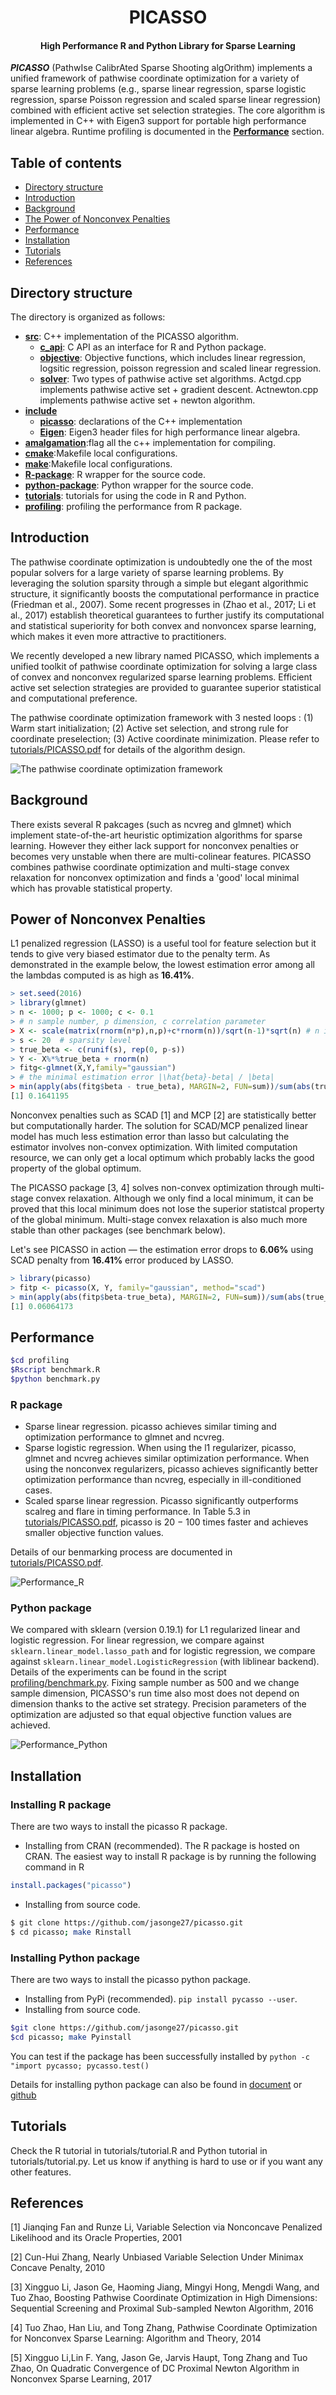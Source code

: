 <h1 align="center">PICASSO</h1>
<h4 align="center">High Performance R and Python Library for Sparse Learning</h4>

___PICASSO___ (PathwIse
CalibrAted Sparse Shooting algOrithm) implements a unified framework of pathwise coordinate optimization for a variety of sparse learning problems (e.g., sparse linear regression, sparse logistic regression, sparse Poisson regression and scaled sparse linear regression) combined with efficient active set selection strategies. The core algorithm is implemented in C++ with Eigen3 support for portable high performance linear algebra. Runtime profiling is documented in the [__Performance__](#performance) section.

## Table of contents

- [Directory structure](#directory-structure)
- [Introduction](#introduction)
- [Background](#background)
- [The Power of Nonconvex Penalties](#power-of-nonconvex-penalties)
- [Performance](#performance)
- [Installation](#installation)
- [Tutorials](#tutorials)
- [References](#references)

## Directory structure
The directory is organized as follows:
* [__src__](src): C++ implementation of the PICASSO algorithm.
   * [__c_api__](c_api): C API as an interface for R and Python package.
   * [__objective__](objective): Objective functions, which includes linear regression, logsitic regression, poisson regression and scaled linear regression.
   * [__solver__](solver): Two types of pathwise active set algorithms. Actgd.cpp implements pathwise active set + gradient descent. Actnewton.cpp implements pathwise active set + newton algorithm.
* [__include__](include) 
   * [__picasso__](picasso): declarations of the C++ implementation
   * [__Eigen__](Eigen): Eigen3 header files for high performance linear algebra.
* [__amalgamation__](amalgamation):flag all the c++ implementation for compiling.
* [__cmake__](cmake):Makefile local configurations.
* [__make__](make):Makefile local configurations.
* [__R-package__](R-package): R wrapper for the source code.
* [__python-package__](python-package): Python wrapper for the source code.
* [__tutorials__](tutorials): tutorials for using the code in R and Python.
* [__profiling__](profiling): profiling the performance from R package.

## Introduction
The pathwise coordinate optimization is undoubtedly one the of the most popular solvers for a large variety of sparse learning problems. By leveraging the solution sparsity through a simple but elegant algorithmic structure, it significantly boosts the computational performance in practice (Friedman et al., 2007). Some recent progresses in (Zhao et al., 2017; Li et al., 2017) establish theoretical guarantees to further justify its computational and statistical superiority for both convex and nonvoncex sparse learning, which makes it even more attractive to practitioners.

We recently developed a new library named PICASSO, which implements a unified toolkit of pathwise coordinate optimization for solving a large class of convex and nonconvex regularized sparse learning problems. Efficient active set selection strategies are provided to guarantee superior statistical and computational preference.


The pathwise coordinate optimization framework with 3 nested loops : (1) Warm start initialization; (2) Active set selection, and strong rule for coordinate preselection; (3) Active coordinate minimization. Please refer to [tutorials/PICASSO.pdf](https://raw.githubusercontent.com/jasonge27/picasso/master/tutorials/PICASSO.pdf) for details of the algorithm design.

![The pathwise coordinate optimization framework](https://raw.githubusercontent.com/jasonge27/picasso/master/tutorials/images/picasso_flow.png)

## Background
There exists several R pakcages (such as ncvreg and glmnet) which implement state-of-the-art heuristic optimization algorithms for sparse learning. However they either lack support for nonconvex penalties or becomes very unstable when there are multi-colinear features. PICASSO combines pathwise coordinate optimization and multi-stage convex relaxation for nonconvex optimization and finds a 'good' local minimal which has provable statistical property.

## Power of Nonconvex Penalties 

L1 penalized regression (LASSO) is a useful tool for feature selection but it tends to give very biased estimator due to the penalty term. As demonstrated in the example below, the lowest estimation error among all the lambdas computed is as high as **16.41%**.

```R
> set.seed(2016)
> library(glmnet)
> n <- 1000; p <- 1000; c <- 0.1
> # n sample number, p dimension, c correlation parameter
> X <- scale(matrix(rnorm(n*p),n,p)+c*rnorm(n))/sqrt(n-1)*sqrt(n) # n is smaple number,
> s <- 20  # sparsity level
> true_beta <- c(runif(s), rep(0, p-s))
> Y <- X%*%true_beta + rnorm(n)
> fitg<-glmnet(X,Y,family="gaussian")
> # the minimal estimation error |\hat{beta}-beta| / |beta|
> min(apply(abs(fitg$beta - true_beta), MARGIN=2, FUN=sum))/sum(abs(true_beta))
[1] 0.1641195
```

Nonconvex penalties such as SCAD [1] and MCP [2] are statistically better but computationally harder. The solution for SCAD/MCP penalized linear model has much less estimation error than lasso but calculating the estimator involves non-convex optimization. With limited computation resource, we can only get a local optimum which probably lacks the good property of the global optimum.

The PICASSO package [3, 4] solves non-convex optimization through multi-stage convex relaxation. Although we only find a local minimum, it can be proved that this local minimum does not lose the superior statistcal property of the global minimum. Multi-stage convex relaxation is also much more stable than other packages (see benchmark below).

Let's see PICASSO in action — the estimation error drops to **6.06%** using SCAD penalty from **16.41%** error produced by LASSO.

```R
> library(picasso)
> fitp <- picasso(X, Y, family="gaussian", method="scad")
> min(apply(abs(fitp$beta-true_beta), MARGIN=2, FUN=sum))/sum(abs(true_beta))
[1] 0.06064173
```



## Performance 
```bash
$cd profiling 
$Rscript benchmark.R
$python benchmark.py
```

### R package
 - Sparse linear regression. picasso achieves similar timing and optimization performance to glmnet and ncvreg.
 - Sparse logistic regression. When using the l1 regularizer, picasso, glmnet and ncvreg achieves similar optimization performance. When using the nonconvex regularizers, picasso achieves significantly better optimization performance than ncvreg, especially in ill-conditioned cases.
 - Scaled sparse linear regression. Picasso significantly outperforms scalreg and flare in timing performance. In Table 5.3 in [tutorials/PICASSO.pdf](https://raw.githubusercontent.com/jasonge27/picasso/master/tutorials/PICASSO.pdf), picasso is 20 − 100 times faster and achieves smaller objective function values.

Details of our benmarking process are documented in [tutorials/PICASSO.pdf](https://raw.githubusercontent.com/jasonge27/picasso/master/tutorials/PICASSO.pdf).

![Performance_R](https://raw.githubusercontent.com/jasonge27/picasso/master/tutorials/images/performance_R.jpeg)

### Python package
We compared with sklearn (version 0.19.1) for L1 regularized linear and logistic regression. For linear regression, we compare against  ``sklearn.linear_model.lasso_path`` and for logistic regression, we compare against ``sklearn.linear_model.LogisticRegression`` (with liblinear backend). Details of the experiments can be found in the script [profiling/benchmark.py](https://raw.githubusercontent.com/jasonge27/picasso/master/profiling/benchmark.py). Fixing sample number as 500 and we change sample dimension, PICASSO's run time also most does not depend on dimension thanks to the active set strategy. Precision parameters of the optimization are adjusted so that equal objective function values are achieved.

![Performance_Python](https://raw.githubusercontent.com/jasonge27/picasso/master/tutorials/images/performance_python.jpeg)

## Installation
### Installing R package
There are two ways to install the picasso R package.
- Installing from CRAN (recommended). The R package is hosted on CRAN. The easiest way to install R package is by running the following command in R
```R
install.packages("picasso")
```

- Installing from source code. 
```bash
$ git clone https://github.com/jasonge27/picasso.git
$ cd picasso; make Rinstall
```

### Installing Python package
There are two ways to install the picasso python package.
- Installing from PyPi (recommended). ``pip install pycasso --user``. 
- Installing from source code. 
 ```bash
 $git clone https://github.com/jasonge27/picasso.git
 $cd picasso; make Pyinstall
 ```

You can test if the package has been successfully installed by ``python -c "import pycasso; pycasso.test() ``

Details for installing python package can also be found in [document](https://hmjianggatech.github.io/picasso/) or [github](https://github.com/jasonge27/picasso/tree/master/python-package)

## Tutorials
Check the R tutorial in tutorials/tutorial.R and Python tutorial in tutorials/tutorial.py. Let us know if anything is hard to use or if you want any other features. 

## References

[1] Jianqing Fan and Runze Li, Variable Selection via Nonconcave Penalized Likelihood and its Oracle Properties, 2001

[2] Cun-Hui Zhang, Nearly Unbiased Variable Selection Under Minimax Concave Penalty, 2010

[3] Xingguo Li, Jason Ge, Haoming Jiang, Mingyi Hong, Mengdi Wang, and Tuo Zhao, Boosting Pathwise Coordinate Optimization in High Dimensions: Sequential Screening and Proximal Sub-sampled Newton Algorithm, 2016

[4] Tuo Zhao, Han Liu, and Tong Zhang, Pathwise Coordinate Optimization for Nonconvex Sparse Learning: Algorithm and Theory, 2014

[5] Xingguo Li,Lin F. Yang, Jason Ge, Jarvis Haupt, Tong Zhang and Tuo Zhao, On Quadratic Convergence of DC Proximal Newton Algorithm in Nonconvex Sparse Learning, 2017
